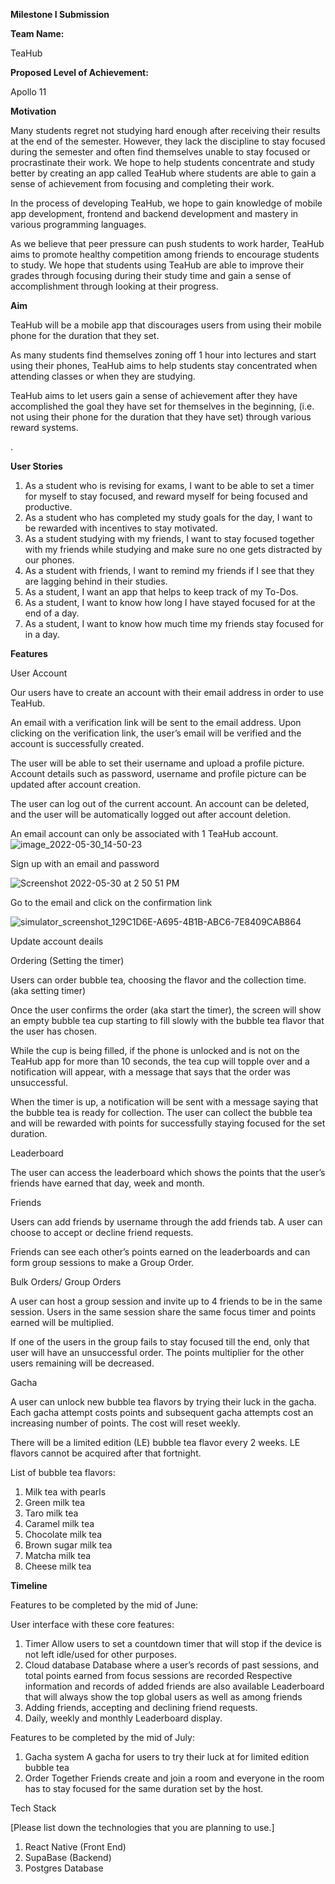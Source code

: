 **Milestone I Submission**

**Team Name:**

TeaHub

**Proposed Level of Achievement:**

Apollo 11 

**Motivation**

Many students regret not studying hard enough after receiving their results at the end of the semester. However, they lack the discipline to stay focused during the semester and often find themselves unable to stay focused or procrastinate their work. We hope to help students concentrate and study better by creating an app called TeaHub where students are able to gain a sense of achievement from focusing and completing their work. 

In the process of developing TeaHub, we hope to gain knowledge of mobile app development, frontend and backend development and mastery in various programming languages. 

As we believe that peer pressure can push students to work harder, TeaHub aims to promote healthy competition among friends to encourage students to study. We hope that students using TeaHub are able to improve their grades through focusing during their study time and gain a sense of accomplishment through looking at their progress. 

**Aim**

TeaHub will be a mobile app that discourages users from using their mobile phone for the duration that they set.

As many students find themselves zoning off 1 hour into lectures and start using their phones, TeaHub aims to help students stay concentrated when attending classes or when they are studying. 

TeaHub aims to let users gain a sense of achievement after they have accomplished the goal they have set for themselves in the beginning, (i.e. not using their phone for the duration that they have set) through various reward systems.

.

**User Stories**



1. As a student who is revising for exams, I want to be able to set a timer for myself to stay focused, and reward myself for being focused and productive. 
2. As a student who has completed my study goals for the day, I want to be rewarded with incentives to stay motivated. 
3. As a student studying with my friends, I want to stay focused together with my friends while studying and make sure no one gets distracted by our phones.
4. As a student with friends, I want to remind my friends if I see that they are lagging behind in their studies. 
5. As a student, I want an app that helps to keep track of my To-Dos.
6. As a student, I want to know how long I have stayed focused for at the end of a day. 
7. As a student, I want to know how much time my friends stay focused for in a day. 

**Features**

User Account

Our users have to create an account with their email address in order to use TeaHub. 

An email with a verification link will be sent to the email address. Upon clicking on the verification link, the user’s email will be verified and the account is successfully created. 

The user will be able to set their username and upload a profile picture. Account details such as password, username and profile picture can be updated after account creation. 

The user can log out of the current account. An account can be deleted, and the user will be automatically logged out after account deletion. 

An email account can only be associated with 1 TeaHub account. 
![image_2022-05-30_14-50-23](https://user-images.githubusercontent.com/83281769/170939183-2f88bbd9-0267-4be6-a121-ce16a18e718a.png)

Sign up with an email and password 

![Screenshot 2022-05-30 at 2 50 51 PM](https://user-images.githubusercontent.com/83281769/170939200-4b3fdbb8-98ab-4b2d-9ee0-055127141228.png)

Go to the email and click on the confirmation link 

![simulator_screenshot_129C1D6E-A695-4B1B-ABC6-7E8409CAB864](https://user-images.githubusercontent.com/83281769/170939205-196c6396-f8c3-4f9f-873e-dd24cd32b3f7.png)

Update account deails 

Ordering (Setting the timer) 

Users can order bubble tea, choosing the flavor and the collection time. (aka setting timer) 

Once the user confirms the order (aka start the timer), the screen will show an empty bubble tea cup starting to fill slowly with the bubble tea flavor that the user has chosen. 

While the cup is being filled, if the phone is unlocked and is not on the TeaHub app for more than 10 seconds, the tea cup will topple over and a notification will appear, with a message that says that the order was unsuccessful. 

When the timer is up, a notification will be sent with a message saying that the bubble tea is ready for collection. The user can collect the bubble tea and will be rewarded with points for successfully staying focused for the set duration. 

Leaderboard

The user can access the leaderboard which shows the points that the user’s friends have earned that day, week and month. 

Friends

Users can add friends by username through the add friends tab. A user can choose to accept or decline friend requests.

Friends can see each other’s points earned on the leaderboards and can form group sessions to make a Group Order. 

Bulk Orders/ Group Orders 

A user can host a group session and invite up to 4 friends to be in the same session. Users in the same session share the same focus timer and points earned will be multiplied. 

If one of the users in the group fails to stay focused till the end, only that user will have an unsuccessful order. The points multiplier for the other users remaining will be decreased. 

Gacha

A user can unlock new bubble tea flavors by trying their luck in the gacha. Each gacha attempt costs points and subsequent gacha attempts cost an increasing number of points. The cost will reset weekly. 

There will be a limited edition (LE) bubble tea flavor every 2 weeks. LE flavors cannot be acquired after that fortnight. 

List of bubble tea flavors: 



1. Milk tea with pearls
2. Green milk tea 
3. Taro milk tea 
4. Caramel milk tea 
5. Chocolate milk tea 
6. Brown sugar milk tea 
7. Matcha milk tea 
8. Cheese milk tea

**Timeline**

Features to be completed by the mid of June:

User interface with these core features:



1. Timer Allow users to set a countdown timer that will stop if the device is not left idle/used for other purposes.
2. Cloud database Database where a user’s records of past sessions, and total points earned from focus sessions are recorded Respective information and records of added friends are also available Leaderboard that will always show the top global users as well as among friends
3. Adding friends, accepting and declining friend requests.
4. Daily, weekly and monthly Leaderboard display.

Features to be completed by the mid of July:



1. Gacha system A gacha for users to try their luck at for limited edition bubble tea
2. Order Together Friends create and join a room and everyone in the room has to stay focused for the same duration set by the host.

Tech Stack

[Please list down the technologies that you are planning to use.]



1. React Native (Front End)
2. SupaBase (Backend)
3. Postgres Database
